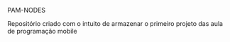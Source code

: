 PAM-NODES
<p>Repositório criado com o intuito de armazenar o primeiro projeto das aula de programação mobile </p>
